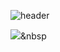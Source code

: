 ![header](https://capsule-render.vercel.app/api?type=wave&color=gradient&height=250&section=header&text=SeoneEunChong&fontSize=80)


<img src="https://img.shields.io/badge/Python-3766AB?style=flat-square&logo=Python&logoColor=white"/></a>&nbsp 
